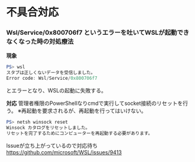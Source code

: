 # 不具合対応

### Wsl/Service/0x800706f7 というエラーを吐いてWSLが起動できなくなった時の対処療法

**現象**
```PowerShell
PS> wsl
スタブは正しくないデータを受信しました。
Error code: Wsl/Service/0x800706f7
```
とエラーとなり、WSLの起動に失敗する。

**対応**
管理者権限のPowerShellなりcmdで実行してsocket接続のリセットを行う。
※再起動を要求されるが、再起動を行ってはいけない。
```PowerShell
PS> netsh winsock reset
Winsock カタログをリセットしました。
リセットを完了するためにコンピューターを再起動する必要があります。
```

Issueが立ち上がっているので対応待ち
https://github.com/microsoft/WSL/issues/9413

